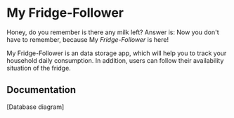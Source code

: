 # My Fridge-Follower 

Honey, do you remember is there any milk left? Answer is:  Now you don't have to remember, because My _Fridge-Follower_ is here! 

My Fridge-Follower is an data storage app, which will help you to track your household daily consumption. In addition, users can follow their availability situation of the fridge.

## Documentation 

[Database diagram]    
